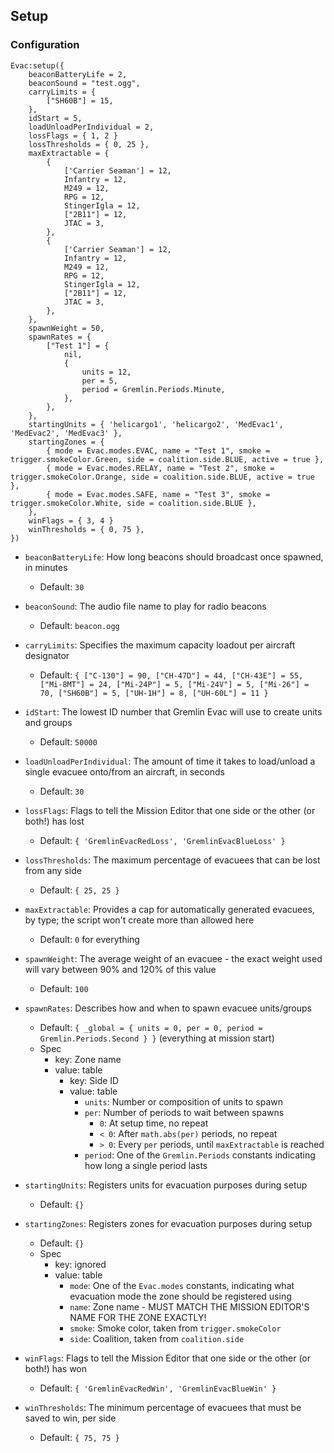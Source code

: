 <!-- markdownlint-disable MD041 -->
## Setup

### Configuration

```lua,editable
Evac:setup({
    beaconBatteryLife = 2,
    beaconSound = "test.ogg",
    carryLimits = {
        ["SH60B"] = 15,
    },
    idStart = 5,
    loadUnloadPerIndividual = 2,
    lossFlags = { 1, 2 }
    lossThresholds = { 0, 25 },
    maxExtractable = {
        {
            ['Carrier Seaman'] = 12,
            Infantry = 12,
            M249 = 12,
            RPG = 12,
            StingerIgla = 12,
            ["2B11"] = 12,
            JTAC = 3,
        },
        {
            ['Carrier Seaman'] = 12,
            Infantry = 12,
            M249 = 12,
            RPG = 12,
            StingerIgla = 12,
            ["2B11"] = 12,
            JTAC = 3,
        },
    },
    spawnWeight = 50,
    spawnRates = {
        ["Test 1"] = {
            nil,
            {
                units = 12,
                per = 5,
                period = Gremlin.Periods.Minute,
            },
        },
    },
    startingUnits = { 'helicargo1', 'helicargo2', 'MedEvac1', 'MedEvac2', 'MedEvac3' },
    startingZones = {
        { mode = Evac.modes.EVAC, name = "Test 1", smoke = trigger.smokeColor.Green, side = coalition.side.BLUE, active = true },
        { mode = Evac.modes.RELAY, name = "Test 2", smoke = trigger.smokeColor.Orange, side = coalition.side.BLUE, active = true },
        { mode = Evac.modes.SAFE, name = "Test 3", smoke = trigger.smokeColor.White, side = coalition.side.BLUE },
    },
    winFlags = { 3, 4 }
    winThresholds = { 0, 75 },
})
```

- `beaconBatteryLife`: How long beacons should broadcast once spawned, in minutes
  - Default: `30`

- `beaconSound`: The audio file name to play for radio beacons
  - Default: `beacon.ogg`

- `carryLimits`: Specifies the maximum capacity loadout per aircraft designator
  - Default: `{ ["C-130"] = 90, ["CH-47D"] = 44, ["CH-43E"] = 55, ["Mi-8MT"] = 24, ["Mi-24P"] = 5, ["Mi-24V"] = 5, ["Mi-26"] = 70, ["SH60B"] = 5, ["UH-1H"] = 8, ["UH-60L"] = 11 }`

- `idStart`: The lowest ID number that Gremlin Evac will use to create units and groups
  - Default: `50000`

- `loadUnloadPerIndividual`: The amount of time it takes to load/unload a single evacuee onto/from an aircraft, in seconds
  - Default: `30`

- `lossFlags`: Flags to tell the Mission Editor that one side or the other (or both!) has lost
  - Default: `{ 'GremlinEvacRedLoss', 'GremlinEvacBlueLoss' }`

- `lossThresholds`: The maximum percentage of evacuees that can be lost from any side
  - Default: `{ 25, 25 }`

- `maxExtractable`: Provides a cap for automatically generated evacuees, by type; the script won't create more than allowed here
  - Default: `0` for everything

- `spawnWeight`: The average weight of an evacuee - the exact weight used will vary between 90% and 120% of this value
  - Default: `100`

- `spawnRates`: Describes how and when to spawn evacuee units/groups
  - Default: `{ _global = { units = 0, per = 0, period = Gremlin.Periods.Second } }` (everything at mission start)
  - Spec
    - key: Zone name
    - value: table
      - key: Side ID
      - value: table
        - `units`: Number or composition of units to spawn
        - `per`: Number of periods to wait between spawns
          - `0`: At setup time, no repeat
          - `< 0`: After `math.abs(per)` periods, no repeat
          - `> 0`: Every `per` periods, until `maxExtractable` is reached
        - `period`: One of the `Gremlin.Periods` constants indicating how long a single period lasts

- `startingUnits`: Registers units for evacuation purposes during setup
  - Default: `{}`

- `startingZones`: Registers zones for evacuation purposes during setup
  - Default: `{}`
  - Spec
    - key: ignored
    - value: table
      - `mode`: One of the `Evac.modes` constants, indicating what evacuation mode the zone should be registered using
      - `name`: Zone name - MUST MATCH THE MISSION EDITOR'S NAME FOR THE ZONE EXACTLY!
      - `smoke`: Smoke color, taken from `trigger.smokeColor`
      - `side`: Coalition, taken from `coalition.side`

- `winFlags`: Flags to tell the Mission Editor that one side or the other (or both!) has won
  - Default: `{ 'GremlinEvacRedWin', 'GremlinEvacBlueWin' }`

- `winThresholds`: The minimum percentage of evacuees that must be saved to win, per side
  - Default: `{ 75, 75 }`
